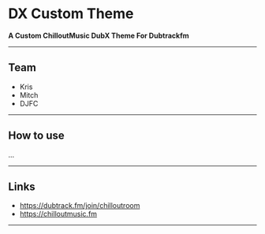 # DX Custom Theme
**A Custom ChilloutMusic DubX Theme For Dubtrackfm**

-------------
Team
---
- Kris
- Mitch 
- DJFC

-------------
How to use
---

...

-------------
Links
---
- https://dubtrack.fm/join/chilloutroom
- https://chilloutmusic.fm

-------------
